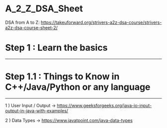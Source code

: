 # A_2_Z_DSA_Sheet
DSA from A to Z:  https://takeuforward.org/strivers-a2z-dsa-course/strivers-a2z-dsa-course-sheet-2/


# Step 1  : Learn the basics
---------------------------------

# Step 1.1 : Things to Know in C++/Java/Python or any language
-----------------------------------------------------------------

1 ) User Input / Output ->  https://www.geeksforgeeks.org/java-io-input-output-in-java-with-examples/

2 ) Data Types -> https://www.javatpoint.com/java-data-types
